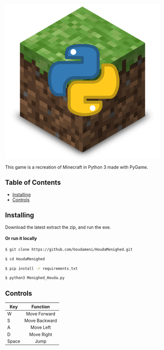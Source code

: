 <p align=center>
<img src="https://raw.githubusercontent.com/IAJWasTooShort/PyCraft/main/textures/pycraft.png"/>
</p>

This game is a recreation of Minecraft in Python 3 made with PyGame.

## Table of Contents
* [Installing](#installing)
* [Controls](#controls)

## Installing

Download the latest extract the zip, and run the exe.

#### Or run it locally

```sh
$ git clone https://github.com/houdameni/HoudaMenighed.git
```
```sh
$ cd HoudaMenighed
```
```sh
$ pip install -r requirements.txt
```
```sh
$ python3 Menighed_Houda.py
```

## Controls

| Key   | Function       |
| ----- | :------------: |
| W     | Move Forward   |
| S     | Move Backward  |
| A     | Move Left      |
| D     | Move Right     |
| Space | Jump         |


